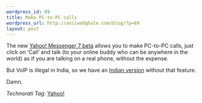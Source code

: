 ```yaml
--- 
wordpress_id: 89
title: Make PC-to-PC calls
wordpress_url: http://anilwadghule.com/blog/?p=89
layout: post
---
```

<p>The new <a href="http://beta.messenger.yahoo.com/" target="_blank">Yahoo! Messenger 7 beta</a> allows you to make PC-to-PC calls, just click on ‘Call’ and talk (to your online buddy who can be anywhere in the world) as if you are talking on a real phone, without the expense. </p><p>But VoIP is illegal in India, so we have an <a href="http://in.beta.messenger.yahoo.com/">Indian version</a> without that feature. </p><p>Damn.</p><p><em>Technorati Tag</em>: <a href="http://www.technorati.com/tags/yahoo" rel="tag">Yahoo!</a></p>
